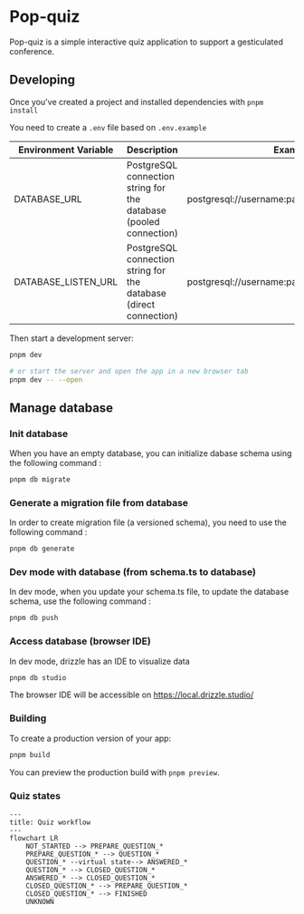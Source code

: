 # Pop-quiz

Pop-quiz is a simple interactive quiz application to support a gesticulated conference.

## Developing

Once you've created a project and installed dependencies with `pnpm install`

You need to create a `.env` file based on `.env.example`

| Environment Variable | Description                                                       | Example                                      |
| -------------------- | ----------------------------------------------------------------- | -------------------------------------------- |
| DATABASE_URL         | PostgreSQL connection string for the database (pooled connection) | postgresql://username:password@host/database |
| DATABASE_LISTEN_URL  | PostgreSQL connection string for the database (direct connection) | postgresql://username:password@host/database |

Then start a development server:

```bash
pnpm dev

# or start the server and open the app in a new browser tab
pnpm dev -- --open
```

## Manage database

### Init database

When you have an empty database, you can initialize dabase schema using the following command :

```bash
pnpm db migrate
```

### Generate a migration file from database

In order to create migration file (a versioned schema), you need to use the following command :

```bash
pnpm db generate
```

### Dev mode with database (from schema.ts to database)

In dev mode, when you update your schema.ts file, to update the database schema, use the following command :

```bash
pnpm db push
```

### Access database (browser IDE)

In dev mode, drizzle has an IDE to visualize data

```bash
pnpm db studio
```

The browser IDE will be accessible on https://local.drizzle.studio/

### Building

To create a production version of your app:

```bash
pnpm build
```

You can preview the production build with `pnpm preview`.

### Quiz states

```mermaid
---
title: Quiz workflow
---
flowchart LR
    NOT_STARTED --> PREPARE_QUESTION_*
    PREPARE_QUESTION_* --> QUESTION_*
    QUESTION_* --virtual state--> ANSWERED_*
    QUESTION_* --> CLOSED_QUESTION_*
    ANSWERED_* --> CLOSED_QUESTION_*
    CLOSED_QUESTION_* --> PREPARE_QUESTION_*
    CLOSED_QUESTION_* --> FINISHED
    UNKNOWN
```
